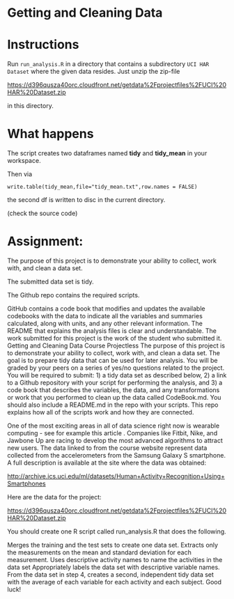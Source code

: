 # Getting and Cleaning Data

# Instructions

Run `run_analysis.R` in a directory that contains a subdirectory `UCI HAR Dataset` where
the given data resides. Just unzip the zip-file

https://d396qusza40orc.cloudfront.net/getdata%2Fprojectfiles%2FUCI%20HAR%20Dataset.zip

in this directory.

# What happens

The script creates two dataframes named **tidy** and **tidy_mean** in your workspace.

Then via

`write.table(tidy_mean,file="tidy_mean.txt",row.names = FALSE)`

the second df is written to disc in the current directory.

(check the source code)

# Assignment:

The purpose of this project is to demonstrate your ability to collect, work with, and clean a data set.

The submitted data set is tidy.

The Github repo contains the required scripts.

GitHub contains a code book that modifies and updates the available codebooks with the data to indicate all the variables and summaries 
calculated, along with units, and any other relevant information.
The README that explains the analysis files is clear and understandable.
The work submitted for this project is the work of the student who submitted it.
Getting and Cleaning Data Course Projectless 
The purpose of this project is to demonstrate your ability to collect, work with, and clean a data set. The goal is to prepare tidy data that can be used for later analysis. You will be graded by your peers on a series of yes/no questions related to the project. You will be required to submit: 1) a tidy data set as described below, 2) a link to a Github repository with your script for performing the analysis, and 3) a code book that describes the variables, the data, and any transformations or work that you performed to clean up the data called CodeBook.md. You should also include a README.md in the repo with your scripts. This repo explains how all of the scripts work and how they are connected.

One of the most exciting areas in all of data science right now is wearable computing - see for example this article . Companies like Fitbit, Nike, and Jawbone Up are racing to develop the most advanced algorithms to attract new users. The data linked to from the course website represent data collected from the accelerometers from the Samsung Galaxy S smartphone. A full description is available at the site where the data was obtained:

http://archive.ics.uci.edu/ml/datasets/Human+Activity+Recognition+Using+Smartphones

Here are the data for the project:

https://d396qusza40orc.cloudfront.net/getdata%2Fprojectfiles%2FUCI%20HAR%20Dataset.zip

You should create one R script called run_analysis.R that does the following.

Merges the training and the test sets to create one data set.
Extracts only the measurements on the mean and standard deviation for each measurement.
Uses descriptive activity names to name the activities in the data set
Appropriately labels the data set with descriptive variable names.
From the data set in step 4, creates a second, independent tidy data set with the average of each variable for each activity and each subject.
Good luck!